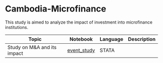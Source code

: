 # Cambodia-Microfinance

This study is aimed to analyze the impact of investment into microfinance institutions.


|Topic                                |Notebook    |Language  |  Description | 
|-------------------------------------|------------|-------|----|
|Study on M&A and its impact | [event_study](https://github.com/DaijuAiba/Cambodia-Microfinance/blob/main/M%26A/event_study.do) | STATA | 
